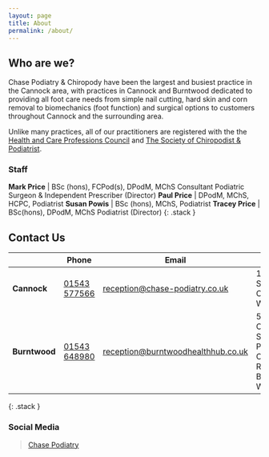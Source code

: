 ```yaml
---
layout: page
title: About
permalink: /about/
---
```


## Who are we?
Chase Podiatry & Chiropody have been the largest and busiest practice in the Cannock area, with practices in Cannock and Burntwood dedicated to providing all foot care needs from simple nail cutting, hard skin and corn removal to biomechanics (foot function) and surgical options to customers throughout Cannock and the surrounding area.

Unlike many practices, all of our practitioners are registered with the the [Health and Care Professions Council](https://www.hcpc-uk.org/) and [The Society of Chiropodist & Podiatrist](https://www.scpod.org/).

### Staff

**Mark Price**  | BSc (hons), FCPod(s), DPodM, MChS Consultant Podiatric Surgeon & Independent Prescriber (Director)
**Paul Price** | DPodM, MChS, HCPC, Podiatrist
**Susan Powis** | BSc (hons), MChS, Podiatrist
**Tracey Price** | BSc(hons), DPodM, MChS Podiatrist (Director) 
{: .stack }

## Contact Us

&nbsp;          | Phone                             | Email                                                                             | Address
----------------|-----------------------------------|-----------------------------------------------------------------------------------|---------
**Cannock**     | [01543 577566](tel:01543577566)   | [reception@chase-podiatry.co.uk](mailto:reception@chase-podiatry.co.uk)           | 10 Mill Street <br/> Cannock <br/> WS11 0DL
**Burntwood**   | [01543 648980](tel:01543648980)   | [reception@burntwoodhealthhub.co.uk](mailto:reception@burntwoodhealthhub.co.uk)   | 5 Swan Corner Shopping Precinct <br/> Chase Road <br/> Burntwood <br/> WS70DW
{: .stack }

### Social Media

<div class="text-center">
<div class="fb-page" data-href="https://www.facebook.com/ChasePodiatry/" data-small-header="true" data-width="500" data-adapt-container-width="true" data-hide-cover="false" data-show-facepile="true">
<blockquote cite="https://www.facebook.com/ChasePodiatry/" class="fb-xfbml-parse-ignore">
<a href="https://www.facebook.com/ChasePodiatry/">Chase Podiatry</a>
</blockquote>
</div>
</div>

<div id="fb-root"></div>
<script>(function (d, s, id) {
    var js, fjs = d.getElementsByTagName(s)[0];
    if (d.getElementById(id)) return;
    js = d.createElement(s);
    js.id = id;
    js.src = "//connect.facebook.net/en_GB/sdk.js#xfbml=1&version=v2.10&appId=448776431808149";
    fjs.parentNode.insertBefore(js, fjs);
}(document, 'script', 'facebook-jssdk'));</script>
